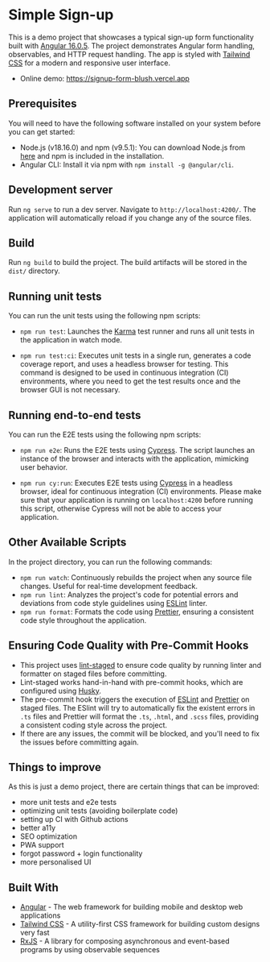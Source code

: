# Simple Sign-up

This is a demo project that showcases a typical sign-up form functionality built with [Angular 16.0.5](https://github.com/angular/angular-cli). The project demonstrates Angular form handling, observables, and HTTP request handling. The app is styled with [Tailwind CSS](https://tailwindcss.com/) for a modern and responsive user interface.

- Online demo: https://signup-form-blush.vercel.app

## Prerequisites

You will need to have the following software installed on your system before you can get started:

- Node.js (v18.16.0) and npm (v9.5.1): You can download Node.js from [here](https://nodejs.org/en/) and npm is included in the installation.
- Angular CLI: Install it via npm with `npm install -g @angular/cli`.

## Development server

Run `ng serve` to run a dev server. Navigate to `http://localhost:4200/`. The application will automatically reload if you change any of the source files.

## Build

Run `ng build` to build the project. The build artifacts will be stored in the `dist/` directory.

## Running unit tests

You can run the unit tests using the following npm scripts:

- `npm run test`: Launches the [Karma](https://karma-runner.github.io) test runner and runs all unit tests in the application in watch mode.

- `npm run test:ci`: Executes unit tests in a single run, generates a code coverage report, and uses a headless browser for testing. This command is designed to be used in continuous integration (CI) environments, where you need to get the test results once and the browser GUI is not necessary.

## Running end-to-end tests

You can run the E2E tests using the following npm scripts:

- `npm run e2e`: Runs the E2E tests using [Cypress](https://www.cypress.io/). The script launches an instance of the browser and interacts with the application, mimicking user behavior.

- `npm run cy:run`: Executes E2E tests using [Cypress](https://www.cypress.io/) in a headless browser, ideal for continuous integration (CI) environments. Please make sure that your application is running on `localhost:4200` before running this script, otherwise Cypress will not be able to access your application.

## Other Available Scripts

In the project directory, you can run the following commands:

- `npm run watch`: Continuously rebuilds the project when any source file changes. Useful for real-time development feedback.
- `npm run lint`: Analyzes the project's code for potential errors and deviations from code style guidelines using [ESLint](https://eslint.org/) linter.
- `npm run format`: Formats the code using [Prettier](https://prettier.io/), ensuring a consistent code style throughout the application.

## Ensuring Code Quality with Pre-Commit Hooks

- This project uses [lint-staged](https://github.com/okonet/lint-staged) to ensure code quality by running linter and formatter on staged files before committing.
- Lint-staged works hand-in-hand with pre-commit hooks, which are configured using [Husky](https://github.com/typicode/husky).
- The pre-commit hook triggers the execution of [ESLint](https://eslint.org/) and [Prettier](https://prettier.io/) on staged files. The ESlint will try to automatically fix the existent errors in `.ts` files and Prettier will format the `.ts`, `.html`, and `.scss` files, providing a consistent coding style across the project.
- If there are any issues, the commit will be blocked, and you'll need to fix the issues before committing again.

## Things to improve

As this is just a demo project, there are certain things that can be improved:

- more unit tests and e2e tests
- optimizing unit tests (avoiding boilerplate code)
- setting up CI with Github actions
- better a11y
- SEO optimization
- PWA support
- forgot password + login functionality
- more personalised UI

## Built With

- [Angular](https://angular.io/) - The web framework for building mobile and desktop web applications
- [Tailwind CSS](https://tailwindcss.com/) - A utility-first CSS framework for building custom designs very fast
- [RxJS](https://rxjs.dev/) - A library for composing asynchronous and event-based programs by using observable sequences
